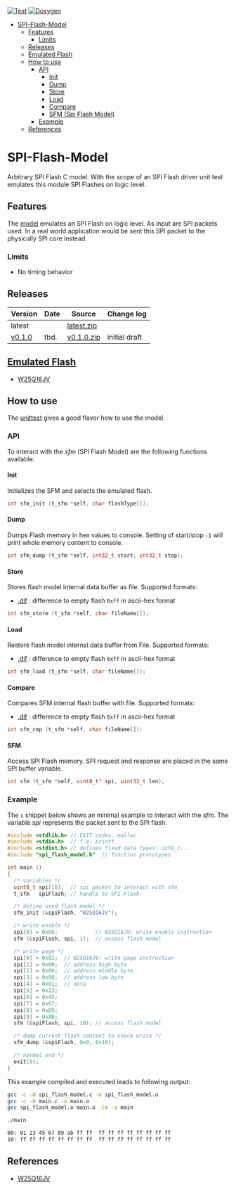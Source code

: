 [![Test](https://github.com/akaeba/spi_flash_model/workflows/test/badge.svg)](https://github.com/akaeba/spi_flash_model/actions/workflows/test.yml) [![Doxygen](https://github.com/akaeba/spi_flash_model/workflows/doxygen/badge.svg)](https://github.com/akaeba/spi_flash_model/actions/workflows/doxygen.yml)

- [SPI-Flash-Model](#spi-flash-model)
  * [Features](#features)
    + [Limits](#limits)
  * [Releases](#releases)
  * [Emulated Flash](#emulated-flash)
  * [How to use](#how-to-use)
    + [API](#api)
      - [Init](#init)
      - [Dump](#dump)
      - [Store](#store)
      - [Load](#load)
      - [Compare](#compare)
      - [SFM (Spi Flash Model)](#SFM)
    + [Example](#example)
  * [References](#references)


# SPI-Flash-Model

Arbitrary SPI Flash C model. With the scope of an SPI Flash driver unit test emulates this module SPI Flashes on logic level.


## Features

The [model](./spi_flash_model.c) emulates an SPI Flash on logic level. As input are SPI packets used. In a real
world application would be sent this SPI packet to the physically SPI core instead.


### Limits

* No timing behavior


## Releases

| Version                                                         | Date       | Source                                                                                              | Change log                                              |
| --------------------------------------------------------------- | ---------- | --------------------------------------------------------------------------------------------------- | ------------------------------------------------------- |
| latest                                                          |            | <a id="raw-url" href="https://github.com/akaeba/spi_flash_model/archive/master.zip ">latest.zip</a> |                                                         |
| [v0.1.0](https://github.com/akaeba/spi_flash_model/tree/v0.1.0) | tbd.       | <a id="raw-url" href="https://github.com/akaeba/spi_flash_model/archive/v0.1.0.zip ">v0.1.0.zip</a> | initial draft                                           |


## [Emulated Flash](./spi_flash_types.h)

* [W25Q16JV](https://www.winbond.com/resource-files/w25q16jv%20spi%20revh%2004082019%20plus.pdf)


## How to use

The [unittest](./test/spi_flash_model_test.c) gives a good flavor how to use the model.


### API

To interact with the _sfm_ (SPI Flash Model) are the following functions available.


#### Init

Initializes the SFM and selects the emulated flash.

```c
int sfm_init (t_sfm *self, char flashType[]);
```


#### Dump

Dumps Flash memory in hex values to console. Setting of start/stop ```-1``` will print whole
memory content to console.

```c
int sfm_dump (t_sfm *self, int32_t start, int32_t stop);
```


#### Store

Stores flash model internal data buffer as file. Supported formats:
* [.dif](./test/flash_read.dif) : difference to empty flash ```0xff``` in ascii-hex format

```c
int sfm_store (t_sfm *self, char fileName[]);
```


#### Load

Restore flash model internal data buffer from File. Supported formats:
* [.dif](./test/flash_read.dif) : difference to empty flash ```0xff``` in ascii-hex format

```c
int sfm_load (t_sfm *self, char fileName[]);
```

#### Compare

Compares SFM internal flash buffer with file. Supported formats:
* [.dif](./test/flash_read.dif) : difference to empty flash ```0xff``` in ascii-hex format

```c
int sfm_cmp (t_sfm *self, char fileName[]);
```


#### SFM

Access SPI Flash memory. SPI request and response are placed in the same SPI buffer variable.

```c
int sfm (t_sfm *self, uint8_t* spi, uint32_t len);
```


### Example

The ```c``` snippet below shows an minimal example to interact with the _sfm_. The variable _spi_ represents
the packet sent to the SPI flash.

```c
#include <stdlib.h> // EXIT codes, malloc
#include <stdio.h>  // f.e. printf
#include <stdint.h> // defines fixed data types: int8_t...
#include "spi_flash_model.h"  // function prototypes

int main ()
{
  /* variables */
  uint8_t spi[10];  // spi packet to interact with sfm
  t_sfm   spiFlash; // handle to SPI Flash

  /* define used flash model */
  sfm_init (&spiFlash, "W25Q16JV");

  /* write enable */
  spi[0] = 0x06;            // W25Q16JV: write enable instruction
  sfm (&spiFlash, spi, 1);  // access flash model

  /* write page */
  spi[0] = 0x02;  // W25Q16JV: write page instruction
  spi[1] = 0x00;  // address high byte
  spi[2] = 0x00;  // address middle byte
  spi[3] = 0x00;  // address low byte
  spi[4] = 0x01;  // data
  spi[5] = 0x23;
  spi[6] = 0x45;
  spi[7] = 0x67;
  spi[8] = 0x89;
  spi[9] = 0xAB;
  sfm (&spiFlash, spi, 10); // access flash model

  /* dump current flash content to check write */
  sfm_dump (&spiFlash, 0x0, 0x10);

  /* normal end */
  exit(0);
}
```

This example compiled and executed leads to following output:

```bash
gcc -c -O spi_flash_model.c -o spi_flash_model.o
gcc -c -O main.c -o main.o
gcc spi_flash_model.o main.o -lm -o main

./main

00: 01 23 45 67 89 ab ff ff  ff ff ff ff ff ff ff ff
10: ff ff ff ff ff ff ff ff  ff ff ff ff ff ff ff ff
```


## References

 * [W25Q16JV](https://www.winbond.com/resource-files/w25q16jv%20spi%20revh%2004082019%20plus.pdf)
